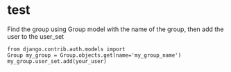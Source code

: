 # test  
<p>Find the group using Group model with the name of the group, then add the user to the user_set</p>

<code class="language-python">from django.contrib.auth.models import Group
my_group = Group.objects.get(name='my_group_name') 
my_group.user_set.add(your_user)
